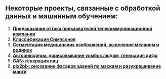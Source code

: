 ## Некоторые проекты, связанные с обработкой данных и машинным обучением:
1) **[Предсказание оттока пользователей телекоммуникационной компании](https://colab.research.google.com/github/jys1670/DataScienceProjects/blob/master/Линейные_модели/Homework.ipynb)**
2) **[Классификация Симпсонов](https://colab.research.google.com/github/jys1670/DataScienceProjects/blob/master/Классификация_изображений/homework.ipynb)**
3) **[Сегментация медицинских изображений, выделение меланом и родинок](https://colab.research.google.com/github/jys1670/DataScienceProjects/blob/master/Сегментация_изображений/homework.ipynb)**
4) **[Автоэнкодеры: дорисовывание улыбок людям, генерация цифр](https://colab.research.google.com/github/jys1670/DataScienceProjects/blob/master/Автоэнкодеры/ae_homework.ipynb)**
5) **[GAN: генерация лиц](https://colab.research.google.com/github/jys1670/DataScienceProjects/blob/master/GAN/homework.ipynb)**
6) **[pix2pix: рисование фасадов зданий по маскам и разукрашивание манги](pix2pix/README.md)**